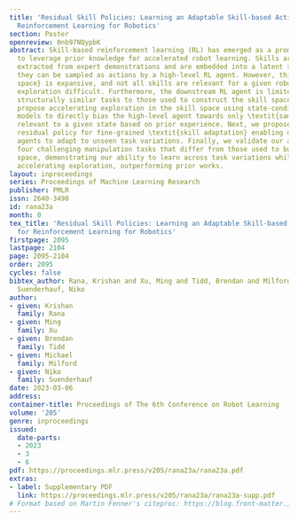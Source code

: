 ```yaml
---
title: 'Residual Skill Policies: Learning an Adaptable Skill-based Action Space for
  Reinforcement Learning for Robotics'
section: Poster
openreview: 0nb97NQypbK
abstract: Skill-based reinforcement learning (RL) has emerged as a promising strategy
  to leverage prior knowledge for accelerated robot learning. Skills are typically
  extracted from expert demonstrations and are embedded into a latent space from which
  they can be sampled as actions by a high-level RL agent. However, this \textit{skill
  space} is expansive, and not all skills are relevant for a given robot state, making
  exploration difficult. Furthermore, the downstream RL agent is limited to learning
  structurally similar tasks to those used to construct the skill space. We firstly
  propose accelerating exploration in the skill space using state-conditioned generative
  models to directly bias the high-level agent towards only \textit{sampling} skills
  relevant to a given state based on prior experience. Next, we propose a low-level
  residual policy for fine-grained \textit{skill adaptation} enabling downstream RL
  agents to adapt to unseen task variations. Finally, we validate our approach across
  four challenging manipulation tasks that differ from those used to build the skill
  space, demonstrating our ability to learn across task variations while significantly
  accelerating exploration, outperforming prior works.
layout: inproceedings
series: Proceedings of Machine Learning Research
publisher: PMLR
issn: 2640-3498
id: rana23a
month: 0
tex_title: 'Residual Skill Policies: Learning an Adaptable Skill-based Action Space
  for Reinforcement Learning for Robotics'
firstpage: 2095
lastpage: 2104
page: 2095-2104
order: 2095
cycles: false
bibtex_author: Rana, Krishan and Xu, Ming and Tidd, Brendan and Milford, Michael and
  Suenderhauf, Niko
author:
- given: Krishan
  family: Rana
- given: Ming
  family: Xu
- given: Brendan
  family: Tidd
- given: Michael
  family: Milford
- given: Niko
  family: Suenderhauf
date: 2023-03-06
address:
container-title: Proceedings of The 6th Conference on Robot Learning
volume: '205'
genre: inproceedings
issued:
  date-parts:
  - 2023
  - 3
  - 6
pdf: https://proceedings.mlr.press/v205/rana23a/rana23a.pdf
extras:
- label: Supplementary PDF
  link: https://proceedings.mlr.press/v205/rana23a/rana23a-supp.pdf
# Format based on Martin Fenner's citeproc: https://blog.front-matter.io/posts/citeproc-yaml-for-bibliographies/
---
```


